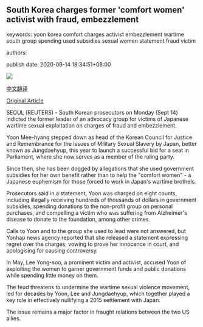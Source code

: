 ## South Korea charges former 'comfort women' activist with fraud, embezzlement

keywords: yoon korea comfort charges activist embezzlement wartime south group spending used subsidies sexual women statement fraud victim

authors: 

publish date: 2020-09-14 18:34:51+08:00

![](https://www.straitstimes.com/sites/default/files/styles/x_large/public/articles/2020/09/14/hzyoon0914a.jpg?itok=gKidZ9n1)

[中文翻译](South%20Korea%20charges%20former%20%27comfort%20women%27%20activist%20with%20fraud%2C%20embezzlement_zh.md)

[Original Article](https://www.straitstimes.com/asia/east-asia/south-korea-charges-former-comfort-women-activist-with-fraud-embezzlement)

SEOUL (REUTERS) - South Korean prosecutors on Monday (Sept 14) indicted the former leader of an advocacy group for victims of Japanese wartime sexual exploitation on charges of fraud and embezzlement.

Yoon Mee-hyang stepped down as head of the Korean Council for Justice and Remembrance for the Issues of Military Sexual Slavery by Japan, better known as Jungdaehyup, this year to launch a successful bid for a seat in Parliament, where she now serves as a member of the ruling party.

Since then, she has been dogged by allegations that she used government subsidies for her own benefit rather than to help the "comfort women" - a Japanese euphemism for those forced to work in Japan's wartime brothels.

Prosecutors said in a statement, Yoon was charged on eight counts, including illegally receiving hundreds of thousands of dollars in government subsidies, spending donations to the non-profit group on personal purchases, and compelling a victim who was suffering from Alzheimer's disease to donate to the foundation, among other crimes.

Calls to Yoon and to the group she used to lead were not answered, but Yonhap news agency reported that she released a statement expressing regret over the charges, vowing to prove her innocence in court, and apologising for causing controversy.

In May, Lee Yong-soo, a prominent victim and activist, accused Yoon of exploiting the women to garner government funds and public donations while spending little money on them.

The feud threatens to undermine the wartime sexual violence movement, led for decades by Yoon, Lee and Jungdaehyup, which together played a key role in effectively nullifying a 2015 settlement with Japan.

The issue remains a major factor in fraught relations between the two US allies.